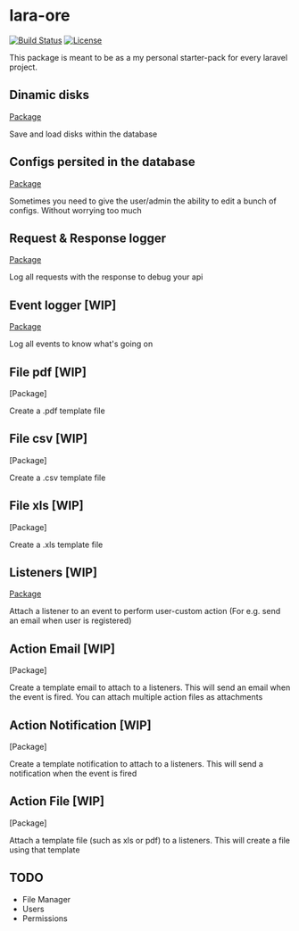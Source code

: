 # lara-ore

[![Build Status](https://travis-ci.org/railken/lara-ore.svg?branch=master)](https://travis-ci.org/railken/lara-ore)
[![License](https://img.shields.io/badge/License-MIT-yellow.svg)](https://opensource.org/licenses/MIT)

This package is meant to be as a my personal starter-pack for every laravel project.

## Dinamic disks
[Package](https://github.com/railken/lara-ore-disk)

Save and load disks within the database

## Configs persited in the database
[Package](https://github.com/railken/lara-ore-config)

Sometimes you need to give the user/admin the ability to edit a bunch of configs. Without worrying too much

## Request & Response logger
[Package](https://github.com/railken/lara-ore-request-logger)

Log all requests with the response to debug your api

## Event logger [WIP]
[Package](https://github.com/railken/lara-ore-event-logger)

Log all events to know what's going on

## File pdf [WIP]
[Package]

Create a .pdf template file

## File csv [WIP]
[Package]

Create a .csv template file

## File xls [WIP]
[Package]

Create a .xls template file

## Listeners [WIP]
[Package](https://github.com/railken/lara-ore-listeners)

Attach a listener to an event to perform user-custom action (For e.g. send an email when user is registered)

## Action Email [WIP]
[Package]

Create a template email to attach to a listeners. This will send an email when the event is fired. You can attach multiple action files as attachments

## Action Notification [WIP]
[Package]

Create a template notification to attach to a listeners. This will send a notification when the event is fired

## Action File [WIP]
[Package]

Attach a template file (such as xls or pdf) to a listeners. This will create a file using that template

## TODO
- File Manager
- Users
- Permissions
